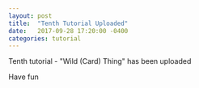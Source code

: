 ```yaml
---
layout: post
title:  "Tenth Tutorial Uploaded"
date:   2017-09-28 17:20:00 -0400
categories: tutorial
---
```

Tenth tutorial - "Wild (Card) Thing" has been uploaded

Have fun